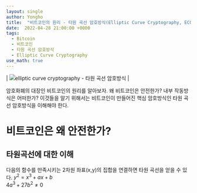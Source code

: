 ```yaml
---
layout: single
author: Yongho
title:  "비트코인의 원리 - 타원 곡선 암호방식(Elliptic Curve Cryptography, ECC)"
date:  2022-04-28 21:00:00 +0000
tags:
  - Bitcoin
  - 비트코인
  - 타원 곡선 암호방식
  - Elliptic Curve Cryptography
use_math: true
---
```


| ![elliptic curve cryptography - 타원 곡선 암호방식](https://zhozhin.com/images/blog/2021-10-17-elliptic-curve-cryptography/featured-image.jpg) | 

암호화폐의 대장인 비트코인의 원리를 알아보자. 왜 비트코인은 안전한가? 내부 작동방식은 어떠한가? 이것들을 알기 위해서는 비트코인이 만들어진 핵심 암호방식인 타원 곡선 암호방식을 이해해야 한다.

# 비트코인은 왜 안전한가? 
## 타원곡선에 대한 이해  
다음의 함수를 만족시키는 2차원 좌표(x,y)의 집합을 연결하면 타원 곡선을 얻을 수 있다.
$y^2 = x^3+ax+b$  
$4a^3+27b^2 \neq 0$